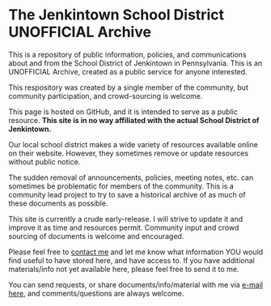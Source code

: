 # The Jenkintown School District UNOFFICIAL Archive
This is a repository of public information, policies, and communications about and from the School District of Jenkintown in Pennsylvania. This is an UNOFFICIAL Archive, created as a public service for anyone interested.

This respository was created by a single member of the community, but community participation, and crowd-sourcing is welcome.

This page is hosted on GitHub, and it is intended to serve as a public resource. **This site is in no way affiliated with the actual School District of Jenkintown.**

Our local school district makes a wide variety of resources available online on their website. However, they sometimes remove or update resources without public notice.

The sudden removal of announcements, policies, meeting notes, etc. can sometimes be problematic for members of the community. This is a community lead project to try to save a historical archive of as much of these documents as possible.

This site is currently a crude early-release. I will strive to update it and improve it as time and resources permit. Community input and crowd sourcing of documents is welcome and encouraged.

Please feel free to [contact me](mailto:jsdcomments@nordalai.com) and let me know what information YOU would find useful to have stored here, and have access to. If you have additional materials/info not yet available here, please feel free to send it to me.

You can send requests, or share documents/info/material with me via [e-mail here](mailto:jsdcomments@nordalai.com), and comments/questions are always welcome.
